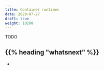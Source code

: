 ```yaml
---
title: Container runtimes
date: 2020-07-27
draft: true
weight: 10200
---
```

<!-- overview -->
TODO
<!-- body -->

## {{% heading "whatsnext" %}}

- []()
